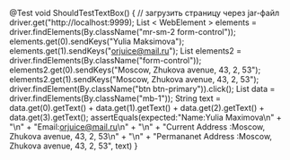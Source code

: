 
@Test
void ShouldTestTextBox() {
    // загрузить страницу через jar-файл
    driver.get("http://localhost:9999);
    List < WebElement > elements = driver.findElements(By.className("mr-sm-2 form-control"));
    elements.get(0).sendKeys("Yulia Maksimova");
    elements.get(1).sendKeys("orjuice@mail.ru");
    List<WebElement> elements2 = driver.findElements(By.className("form-control"));
    elements2.get(0).sendKeys("Moscow, Zhukova avenue, 43, 2, 53");
    elements2.get(1).sendKeys("Moscow, Zhukova avenue, 43, 2, 53");
    driver.findElement(By.className("btn btn-primary")).click();
    List<Data> data = driver.findElements(By.className("mb-1"));
    String text = data.get(0).getText() + data.get(1).getText() + data.get(2).getText() + data.get(3).getText();
    assertEquals(expected:"Name:Yulia Maximova\n" + "\n" + "Email:orjuice@mail.ru\n" + "\n" + "Current Address :Moscow, Zhukova avenue, 43, 2, 53\n" + "\n" + "Permananet Address :Moscow, Zhukova avenue, 43, 2, 53", text)
}
